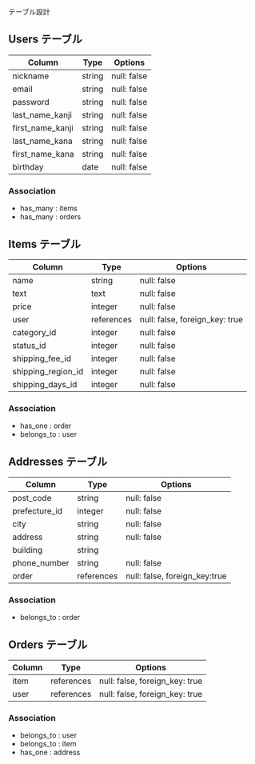 テーブル設計

## Users テーブル

| Column                 | Type   | Options     |
| ---------------------- | ------ | ----------- |
| nickname               | string | null: false |
| email                  | string | null: false |
| password               | string | null: false |
| last_name_kanji        | string | null: false |
| first_name_kanji       | string | null: false |
| last_name_kana         | string | null: false |
| first_name_kana        | string | null: false |
| birthday               | date   | null: false |


### Association

- has_many : items
- has_many : orders

## Items テーブル

| Column             | Type           | Options                           |
| ------------------ | -------------- | --------------------------------- |
| name               | string         | null: false                       |
| text               | text           | null: false                       |
| price              | integer        | null: false                       |
| user               | references     | null: false, foreign_key: true    |
| category_id        | integer        | null: false                       |
| status_id          | integer        | null: false                       |
| shipping_fee_id    | integer        | null: false                       |
| shipping_region_id | integer        | null: false                       |
| shipping_days_id   | integer        | null: false                       |


### Association
- has_one    : order
- belongs_to : user

## Addresses テーブル

| Column         | Type       | Options                        |
| -------------- | ---------- | ------------------------------ |
| post_code      | string     | null: false                    |
| prefecture_id  | integer    | null: false                    |
| city           | string     | null: false                    |
| address        | string     | null: false                    |
| building       | string     |                                |
| phone_number   | string     | null: false                    |
| order          | references | null: false, foreign_key:true  |

### Association
- belongs_to : order

## Orders テーブル

| Column       | Type       | Options                        |
| ------------ | ---------- | ------------------------------ |
| item         | references | null: false, foreign_key: true |
| user         | references | null: false, foreign_key: true |

### Association
- belongs_to : user
- belongs_to : item
- has_one    : address    